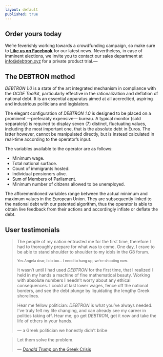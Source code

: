 ```yaml
---
layout: default
published: true
---
```


## Order yours today
We’re feverishly working towards a crowdfunding campaign, so make sure to [**Like us on Facebook**](https://www.facebook.com/debtron) for our latest news. Nevertheless, in case of imminent elections, we invite you to contact our sales department at [info@debtron.xyz](mailto:info@debtron.xyz?subject=SHUT%20UP%20AND%20TAKE%20MY%20MONEY) for a private product trial.—

## The DEBTRON method
*DEBTRON 1.0* is a state of the art integrated mechanism in compliance with the *OCDE Toolkit*, particularly effective in the rationalization and deflation of national debt. It is an essential apparatus aimed at all accredited, aspiring and industrious politicians and legislators.

The elegant configuration of *DEBTRON 1.0* is designed to be placed on a prominent —preferably expensive— bureau. A typical monitor (sold separately) is required to display seven (7) distinct, fluctuating values, including the most important one, that is the absolute debt in Euros. The latter however, cannot be manipulated directly, but is instead calculated in real-time according to the operator’s input.

The variables available to the operator are as follows:

* Minimum wage.
* Total national surface.
* Count of immigrants hosted.
* Individual pensioners alive.
* Sum of Members of Parliament.
* Minimum number of citizens allowed to be unemployed.

The afforementioned variables range between the actual minimum and maximum values in the European Union. They are subsequently linked to the national debt with our patented algorithm, thus the operator is able to obtain live feedback from their actions and accordingly inflate or deflate the debt.

## User testimonials
<script src="https://www.youtube.com/iframe_api"></script>
<div class="responsive-video"><div id="player"></div></div>

> The people of my nation entrusted me for the first time, therefore I had to thoroughly prepare for what was to come. One day, I crave to be able to stand shoulder to shoulder to my idols in the G8 forum.
>
> <small>Yes Angela dear, I do too… I need to hang up, we’re shooting now.</small>
>
> It wasn’t until I had used *DEBTRON* for the first time, that I realized I held in my hands a machine of fine mathematical beauty.
> Working with absolute numbers I needn’t worry about any ethical consequences. I could at last lower wages, fence off the national borders, and see the debt plunge by liquidating the lengthy Greek shorelines.
>
> Hear me fellow politician: *DEBTRON* is what you’ve always needed.
> I’ve truly felt my life changing, and can already see my career in politics taking off.
> Hear me; go get *DEBTRON*, get it *now* and take the life of others in your hands.
>
> — a Greek politician we honestly didn’t bribe

> Let them solve the problem.
>
> — [*Donald Trump* on the Greek Crisis](http://www.breitbart.com/video/2015/07/05/trump-greek-debt-crisis-a-problem-for-germany-and-rest-of-europe-not-us/)
